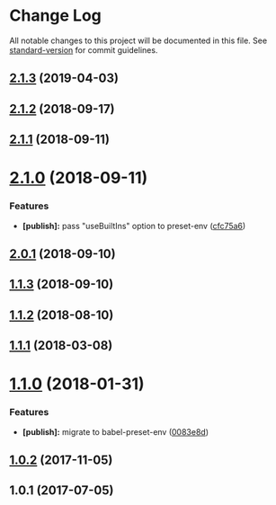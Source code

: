 # Change Log

All notable changes to this project will be documented in this file. See [standard-version](https://github.com/conventional-changelog/standard-version) for commit guidelines.

## [2.1.3](https://github.com/JetBrains/babel-preset/compare/v2.1.2...v2.1.3) (2019-04-03)



<a name="2.1.2"></a>
## [2.1.2](https://github.com/JetBrains/babel-preset/compare/v2.1.1...v2.1.2) (2018-09-17)



<a name="2.1.1"></a>
## [2.1.1](https://github.com/JetBrains/babel-preset/compare/v2.1.0...v2.1.1) (2018-09-11)



<a name="2.1.0"></a>
# [2.1.0](https://github.com/JetBrains/babel-preset/compare/v2.0.1...v2.1.0) (2018-09-11)


### Features

* **[publish]:** pass "useBuiltIns" option to preset-env ([cfc75a6](https://github.com/JetBrains/babel-preset/commit/cfc75a6))



<a name="2.0.1"></a>
## [2.0.1](https://github.com/JetBrains/babel-preset/compare/v1.1.3...v2.0.1) (2018-09-10)



<a name="1.1.3"></a>
## [1.1.3](https://github.com/JetBrains/babel-preset/compare/v1.1.2...v1.1.3) (2018-09-10)



<a name="1.1.2"></a>
## [1.1.2](https://github.com/JetBrains/babel-preset/compare/v1.1.1...v1.1.2) (2018-08-10)



<a name="1.1.1"></a>
## [1.1.1](https://github.com/JetBrains/babel-preset/compare/v1.1.0...v1.1.1) (2018-03-08)



<a name="1.1.0"></a>
# [1.1.0](https://github.com/JetBrains/babel-preset/compare/v1.0.2...v1.1.0) (2018-01-31)


### Features

* **[publish]:** migrate to babel-preset-env ([0083e8d](https://github.com/JetBrains/babel-preset/commit/0083e8d))



<a name="1.0.2"></a>
## [1.0.2](https://github.com/JetBrains/babel-preset/compare/v1.0.1...v1.0.2) (2017-11-05)



<a name="1.0.1"></a>
## 1.0.1 (2017-07-05)
